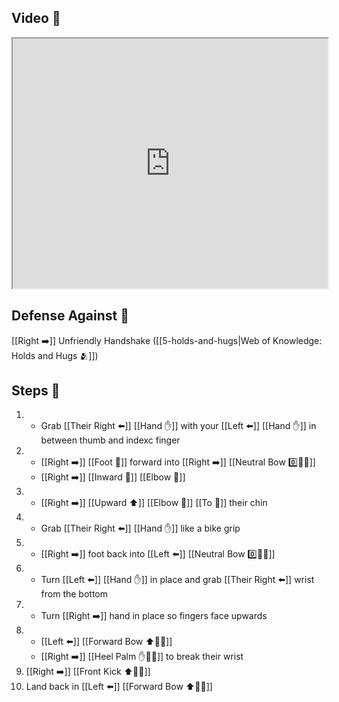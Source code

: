 ## Video 🎥

<iframe src="https://www.youtube.com/embed/tvS7L85fcqA?start=596" width="100%" height="400"></iframe>

## Defense Against 🤺

[[Right ➡️]] Unfriendly Handshake ([[5-holds-and-hugs|Web of Knowledge: Holds and Hugs 🫂]])

## Steps 👣

1. - Grab [[Their Right ⬅️]] [[Hand ✋]] with your [[Left ⬅️]] [[Hand ✋]] in between thumb and indexc finger
2. - [[Right ➡️]] [[Foot 🦶]] forward into [[Right ➡️]] [[Neutral Bow 0️⃣🧍‍♂️]]
    - [[Right ➡️]] [[Inward 🔽]] [[Elbow 💪]]
3. - [[Right ➡️]] [[Upward ⬆️]] [[Elbow 💪]] [[To 🎯]] their chin
4. - Grab [[Their Right ⬅️]] [[Hand ✋]] like a bike grip
5. - [[Right ➡️]] foot back into [[Left ⬅️]] [[Neutral Bow 0️⃣🧍‍♂️]]
6. - Turn [[Left ⬅️]] [[Hand ✋]] in place and grab [[Their Right ⬅️]] wrist from the bottom
7. - Turn [[Right ➡️]] hand in place so fingers face upwards
8. - [[Left ⬅️]] [[Forward Bow ⬆️🧍‍♂️]]
    - [[Right ➡️]] [[Heel Palm ✋🌴💥]] to break their wrist
9. [[Right ➡️]] [[Front Kick ⬆️🦶💥]]
10. Land back in [[Left ⬅️]] [[Forward Bow ⬆️🧍‍♂️]]